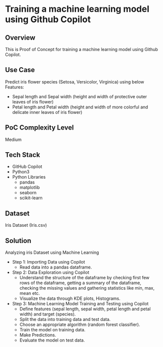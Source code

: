 # Training a machine learning model using Github Copilot

## Overview 

This is Proof of Concept for training a machine learning model using Github Copilot. 

## Use Case

Predict iris flower species (Setosa, Versicolor, Virginica) using below Features:
 - Sepal length and Sepal width (height and width of protective outer leaves of iris flower)
 - Petal length and Petal width (height and width of more colorful and delicate inner leaves of iris flower)

## PoC Complexity Level

Medium

## Tech Stack
- GitHub Copilot
- Python3
- Python Libraries
  - pandas
  - matplotlib
  - seaborn
  - scikit-learn

## Dataset

Iris Dataset (Iris.csv)

## Solution

Analyzing iris Dataset using Machine Learning
  - Step 1: Importing Data using Copilot
    - Read data into a pandas dataframe.
  - Step 2: Data Exploration using Copilot
    - Understand the structure of the dataframe by checking first few rows of the dataframe, getting a summary of the dataframe, checking the missing values and gathering statistics like min, max, mean etc.
    - Visualize the data through KDE plots, Histograms.
  - Step 3: Machine Learning Model Training and Testing using Copilot
    - Define features (sepal length, sepal width, petal length and petal width) and target (species).
    - Split the data into training data and test data.
    - Choose an appropriate algorithm (random forest classifier).
    - Train the model on training data.
    - Make Predictions.
    - Evaluate the model on test data.


